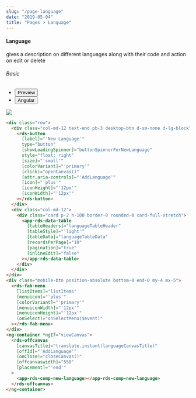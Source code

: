 ```yaml
---
slug: "/page-language"
date: "2019-05-04"
title: "Pages > Language"
---
```


<!-- CSS only -->
<link href="https://cdn.jsdelivr.net/npm/bootstrap@5.1.3/dist/css/bootstrap.min.css" rel="stylesheet" integrity="sha384-1BmE4kWBq78iYhFldvKuhfTAU6auU8tT94WrHftjDbrCEXSU1oBoqyl2QvZ6jIW3" crossorigin="anonymous">
<link rel="stylesheet" href="../../../../../../../raaghu/src/assets/css/style-elements.css">
<link rel="stylesheet" href="../../../../../../../raaghu/src/assets/css/main.css">


#### Language

<p>gives a description on different languages along with their code and action on edit or delete</p>

<!-- Basic -->
<section class="py-4">
    <h6>Basic</h6>
    <div class="py-3">
      <div class="cust-tabs">
        <ul class="nav nav-tabs" id="myTab" role="tablist">
          <li class="nav-item" role="presentation">
            <button class="nav-link active" id="PreviewBasic-tab" data-bs-toggle="tab" data-bs-target="#PreviewBasic" type="button" role="tab" aria-controls="PreviewBasic" aria-selected="true">Preview </button>
          </li>
          <li class="nav-item" role="presentation">
            <button class="nav-link" id="AngularBasic-tab" data-bs-toggle="tab" data-bs-target="#AngularBasic" type="button" role="tab" aria-controls="AngularBasic" aria-selected="false"><i class="bi bi-code-slash" style="font-size:1.0rem"></i>Angular</button>
          </li>
        </ul>
      </div>
      <div class="tab-content card border" id="myTabContent">
        <div class="tab-pane fade show active" id="PreviewBasic" role="tabpanel" aria-labelledby="PreviewBasic-tab">
         <div class="contents  p-5">
                                          <div class="row">
                                            <div class="col-md-12">
                                            <img src="/images/language.png" class="w-100">
                                            </div>
                                          </div>
                                    </div>
        </div>
        <div class="tab-pane fade show" id="AngularBasic" role="tabpanel" aria-labelledby="AngularBasic-tab">
          <div class="contents bg-code">
<div class="row m-0">

```html
<div class="row">
  <div class="col-md-12 text-end pb-3 desktop-btn d-sm-none d-lg-block">
    <rds-button
      [label]="'New Language'"
      type="button"
      [showLoadingSpinner]="buttonSpinnerForNewLanguage"
      style="float: right"
      [size]="'small'"
      [colorVariant]="'primary'"
      (click)="openCanvas()"
      [attr.aria-controls]="'AddLanguage'"
      [icon]="'plus'"
      [iconHeight]="'12px'"
      [iconWidth]="'12px'"
    ></rds-button>
  </div>
  <div class="col-md-12">
    <div class="card p-2 h-100 border-0 rounded-0 card-full-stretch">
      <app-rds-data-table
        [tableHeaders]="languageTableHeader"
        [tableStyle]="'light'"
        [tableData]="languageTableData"
        [recordsPerPage]="10"
        [pagination]="true"
        [inlineEdit]="false"
      ></app-rds-data-table>
    </div>
  </div>
</div>
<div class="mobile-btn position-absolute bottom-0 end-0 my-4 mx-5">
  <rds-fab-menu
    [listItems]="listItems"
    [menuicon]="'plus'"
    [colorVariant]="'primary'"
    [menuiconWidth]="'12px'"
    [menuiconHeight]="'12px'"
    (onSelect)="onSelectMenu($event)"
  ></rds-fab-menu>
</div>
<ng-container *ngIf="viewCanvas">
  <rds-offcanvas
    [canvasTitle]="translate.instant(languageCanvasTitle)"
    [offId]="'AddLanguage'"
    (onClose)="closeCanvas()"
    [offcanvaswidth]="550"
    [placement]="'end'"
  >
    <app-rds-comp-new-language></app-rds-comp-new-language>
  </rds-offcanvas>
</ng-container>

```

</div>
          </div>
        </div>
      </div>
    </div>
  </section>

 